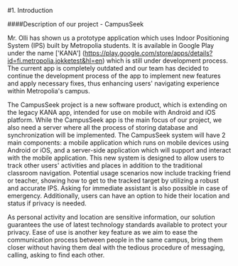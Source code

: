 #1. Introduction

####Description of our project - CampusSeek

Mr. Olli has shown us a prototype application which uses Indoor Positioning System (IPS) built by Metropolia students. It is available in Google Play under the name ['KANA'] (https://play.google.com/store/apps/details?id=fi.metropolia.jokketest&hl=en) which is still under development process. The current app is completely outdated and our team has decided to continue the development process of the app to implement new features and apply necessary fixes, thus enhancing users' navigating experience within Metropolia's campus.

The CampusSeek project is a new software product, which is extending on the legacy KANA app, intended for use on mobile with Android and iOS platform. While the CampusSeek app is the main focus of our project, we also need a server where all the process of storing database and synchronization will be implemented. The CampusSeek system will have 2 main components: a mobile application which runs on mobile devices using Android or iOS, and a server-side application which will support and interact with the mobile application. This new system is designed to allow users to track other users' activities and places in addition to the traditional classroom navigation. Potential usage scenarios now include tracking friend or teacher, showing how to get to the tracked target by utilizing a robust and accurate IPS. Asking for immediate assistant is also possible in case of emergency. Additionally, users can have an option to hide their location and status if privacy is needed.

As personal activity and location are sensitive information, our solution guarantees the use of latest technology standards available to protect your privacy. Ease of use is another key feature as we aim to ease the communication process between people in the same campus, bring them closer without having them deal with the tedious procedure of messaging, calling, asking to find each other.
